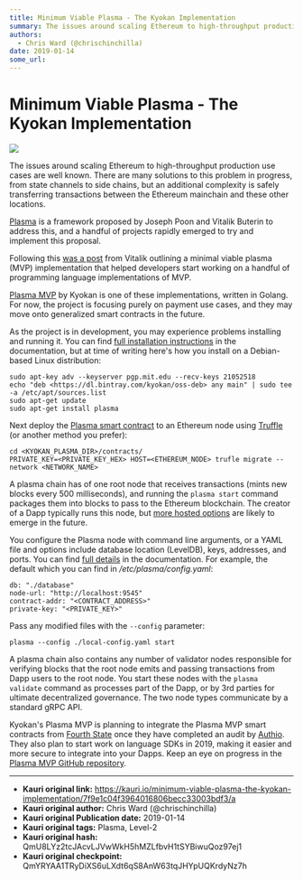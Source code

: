 ```yaml
---
title: Minimum Viable Plasma - The Kyokan Implementation
summary: The issues around scaling Ethereum to high-throughput production use cases are well known. There are many solutions to this problem in progress, from state channels to side chains, but an additional complexity is safely transferring transactions between the Ethereum mainchain and these other locations. Plasma is a framework proposed by Joseph Poon and Vitalik Buterin to address this, and a handful of projects rapidly emerged to try and implement this proposal. Following this was a post from Vita
authors:
  - Chris Ward (@chrischinchilla)
date: 2019-01-14
some_url: 
---
```


# Minimum Viable Plasma - The Kyokan Implementation

![](https://ipfs.infura.io/ipfs/QmWBCKBgWdsphqVaix1sAZ5ZZeAqwEPMBqf8zjUDDQLSnd)


The issues around scaling Ethereum to high-throughput production use cases are well known. There are many solutions to this problem in progress, from state channels to side chains, but an additional complexity is safely transferring transactions between the Ethereum mainchain and these other locations.

[Plasma](https://plasma.io) is a framework proposed by Joseph Poon and Vitalik Buterin to address this, and a handful of projects rapidly emerged to try and implement this proposal.

Following this [was a post](https://ethresear.ch/t/minimal-viable-plasma/426) from Vitalik outlining a minimal viable plasma (MVP) implementation that helped developers start working on a handful of programming language implementations of MVP.

[Plasma MVP](https://plasma.kyokan.io) by Kyokan is one of these implementations, written in Golang. For now, the project is focusing purely on payment use cases, and they may move onto generalized smart contracts in the future.

As the project is in development, you may experience problems installing and running it. You can find [full installation instructions](https://plasma.kyokan.io/docs/installation/) in the documentation, but at time of writing here's how you install on a Debian-based Linux distribution:

```
sudo apt-key adv --keyserver pgp.mit.edu --recv-keys 21052518
echo "deb <https://dl.bintray.com/kyokan/oss-deb> any main" | sudo tee -a /etc/apt/sources.list
sudo apt-get update
sudo apt-get install plasma
```

Next deploy the [Plasma smart contract](https://github.com/kyokan/plasma/blob/develop/contracts/contracts/Plasma.sol) to an Ethereum node using [Truffle](https://truffleframework.com/) (or another method you prefer):

```
cd <KYOKAN_PLASMA_DIR>/contracts/
PRIVATE_KEY=<PRIVATE_KEY_HEX> HOST=<ETHEREUM_NODE> trufle migrate --network <NETWORK_NAME>
```

A plasma chain has of one root node that receives transactions (mints new blocks every 500 milliseconds), and running the `plasma start` command packages them into blocks to pass to the Ethereum blockchain. The creator of a Dapp typically runs this node, but [more hosted options](https://plasma.kyokan.io/docs/hosted-nodes/) are likely to emerge in the future.

You configure the Plasma node with command line arguments, or a YAML file and options include database location (LevelDB), keys, addresses, and ports. You can find [full details](https://plasma.kyokan.io/docs/configuration/) in the documentation. For example, the default which you can find in _/etc/plasma/config.yaml_:

```
db: "./database"
node-url: "http://localhost:9545"
contract-addr: "<CONTRACT_ADDRESS>"
private-key: "<PRIVATE_KEY>"
```

Pass any modified files with the `--config` parameter:

```
plasma --config ./local-config.yaml start
```

A plasma chain also contains any number of validator nodes responsible for verifying blocks that the root node emits and passing transactions from Dapp users to the root node. You start these nodes with the `plasma validate` command as processes part of the Dapp, or by 3rd parties for ultimate decentralized governance. The two node types communicate by a standard gRPC API.

Kyokan's Plasma MVP is planning to integrate the Plasma MVP smart contracts from [Fourth State](https://github.com/fourthstate/plasma-mvp-rootchain) once they have completed an audit by [Authio](https://authio.org). They also plan to start work on language SDKs in 2019, making it easier and more secure to integrate into your Dapps. Keep an eye on progress in the [Plasma MVP GitHub repository](https://github.com/kyokan/plasma).



---

- **Kauri original link:** https://kauri.io/minimum-viable-plasma-the-kyokan-implementation/7f9e1c04f3964016806becc33003bdf3/a
- **Kauri original author:** Chris Ward (@chrischinchilla)
- **Kauri original Publication date:** 2019-01-14
- **Kauri original tags:** Plasma, Level-2
- **Kauri original hash:** QmU8LYz2tcJAcvLJVwWkH5hMZLfbvH1tSYBiwuQoz97ej1
- **Kauri original checkpoint:** QmYRYAA1TRyDiXS6uLXdt6qS8AnW63tqJHYpUQKrdyNz7h




